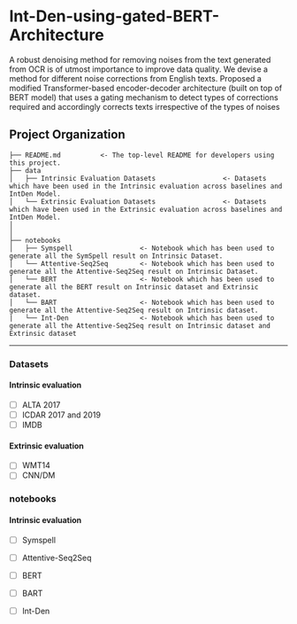 # Int-Den-using-gated-BERT-Architecture
A robust denoising method for removing noises from the text generated from OCR is of utmost importance to improve data quality. We devise a method for different noise corrections from English texts. Proposed a modified Transformer-based encoder-decoder architecture (built on top of BERT model) that uses a gating mechanism to detect types of corrections required and accordingly corrects texts irrespective of the types of noises

Project Organization
------------

    ├── README.md          <- The top-level README for developers using this project.
    ├── data
    │   ├── Intrinsic Evaluation Datasets                 <- Datasets which have been used in the Intrinsic evaluation across baselines and IntDen Model.
    │   └── Extrinsic Evaluation Datasets                 <- Datasets which have been used in the Extrinsic evaluation across baselines and IntDen Model.
    │
    │
    ├── notebooks          
    │   ├── Symspell                 <- Notebook which has been used to generate all the SymSpell result on Intrinsic Dataset.
    │   └── Attentive-Seq2Seq        <- Notebook which has been used to generate all the Attentive-Seq2Seq result on Intrinsic Dataset. 
    │   └── BERT                     <- Notebook which has been used to generate all the BERT result on Intrinsic dataset and Extrinsic dataset.
    │   └── BART                     <- Notebook which has been used to generate all the Attentive-Seq2Seq result on Intrinsic dataset.
    |   └── Int-Den                  <- Notebook which has been used to generate all the Attentive-Seq2Seq result on Intrinsic dataset and Extrinsic dataset
--------


### Datasets
#### Intrinsic evaluation
 - [ ] ALTA 2017
 - [ ] ICDAR 2017 and 2019
 - [ ] IMDB 
 
#### Extrinsic evaluation
 - [ ] WMT14
 - [ ] CNN/DM

### notebooks
#### Intrinsic evaluation
 - [ ] Symspell
 - [ ] Attentive-Seq2Seq
 - [ ] BERT 
 - [ ] BART
 - [ ] Int-Den
 
